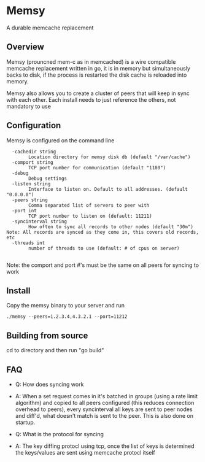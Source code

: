 # Memsy 

A durable memcache replacement


## Overview

Memsy (prouncned mem-c as in memcached) is a wire compatible memcache replacement written in go, it is in memory but simultaneously backs to disk, if the process is restarted the disk cache is reloaded into memory.

Memsy also allows you to create a cluster of peers that will keep in sync with each other.  Each install needs to just reference the others, not mandatory to use

## Configuration

Memsy is configured on the command line

```
  -cachedir string
        Location directory for memsy disk db (default "/var/cache")
  -comport string
        TCP port number for communication (default "1180")
  -debug
        Debug settings
  -listen string
        Interface to listen on. Default to all addresses. (default "0.0.0.0")
  -peers string
        Comma separated list of servers to peer with
  -port int
        TCP port number to listen on (default: 11211)
  -syncinterval string
        How often to sync all records to other nodes (default "30m") Note: All records are synced as they come in, this covers old records, etc
  -threads int
        number of threads to use (default: # of cpus on server)
   
```
        
Note: the comport and port #'s must be the same on all peers for syncing to work

## Install

Copy the memsy binary to your server and run

```
./memsy --peers=1.2.3.4,4.3.2.1 --port=11212
```

## Building from source

cd to directory and then run "go build"

## FAQ

- Q: How does syncing work
- A: When a set request comes in it's batched in groups (using a rate limit algorithm) and copied to all peers configured (this reduces connection overhead to peers), every syncinterval all keys are sent to peer nodes and diff'd, what doesn't match is sent to the peer. This is also done on startup.

- Q: What is the protocol for syncing
- A: The key diffing protocl using tcp, once the list of keys is determined the keys/values are sent using memcache protocl itself
